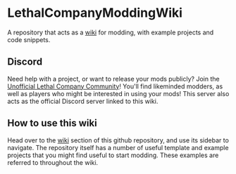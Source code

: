 # LethalCompanyModdingWiki
A repository that acts as a [wiki](https://github.com/LethalCompany/LethalCompanyModdingWiki/wiki) for modding, with example projects and code snippets.

## Discord
Need help with a project, or want to release your mods publicly? Join the [Unofficial Lethal Company Community](https://discord.gg/nYcQFEpXfU)! You'll find likeminded modders, as well as players who might be interested in using your mods! This server also acts as the official Discord server linked to this wiki.

## How to use this wiki
Head over to the [wiki](https://github.com/LethalCompany/LethalCompanyModdingWiki/wiki) section of this github repository, and use its sidebar to navigate. The repository itself has a number of useful template and example projects that you might find useful to start modding. These examples are referred to throughout the wiki.
